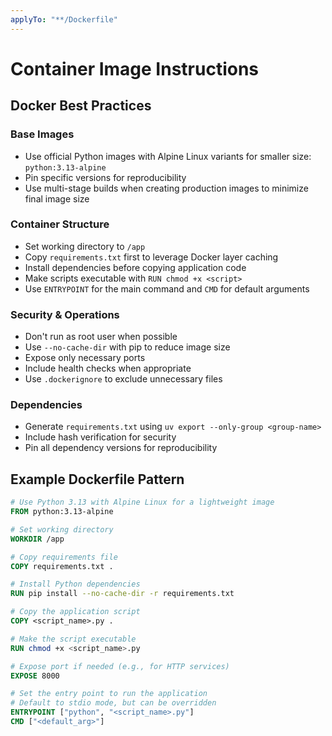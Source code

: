 ```yaml
---
applyTo: "**/Dockerfile"
---
```


# Container Image Instructions

## Docker Best Practices

### Base Images

- Use official Python images with Alpine Linux variants for smaller size: `python:3.13-alpine`
- Pin specific versions for reproducibility
- Use multi-stage builds when creating production images to minimize final image size

### Container Structure

- Set working directory to `/app`
- Copy `requirements.txt` first to leverage Docker layer caching
- Install dependencies before copying application code
- Make scripts executable with `RUN chmod +x <script>`
- Use `ENTRYPOINT` for the main command and `CMD` for default arguments

### Security & Operations

- Don't run as root user when possible
- Use `--no-cache-dir` with pip to reduce image size
- Expose only necessary ports
- Include health checks when appropriate
- Use `.dockerignore` to exclude unnecessary files

### Dependencies

- Generate `requirements.txt` using `uv export --only-group <group-name>`
- Include hash verification for security
- Pin all dependency versions for reproducibility

## Example Dockerfile Pattern

```dockerfile
# Use Python 3.13 with Alpine Linux for a lightweight image
FROM python:3.13-alpine

# Set working directory
WORKDIR /app

# Copy requirements file
COPY requirements.txt .

# Install Python dependencies
RUN pip install --no-cache-dir -r requirements.txt

# Copy the application script
COPY <script_name>.py .

# Make the script executable
RUN chmod +x <script_name>.py

# Expose port if needed (e.g., for HTTP services)
EXPOSE 8000

# Set the entry point to run the application
# Default to stdio mode, but can be overridden
ENTRYPOINT ["python", "<script_name>.py"]
CMD ["<default_arg>"]
```
